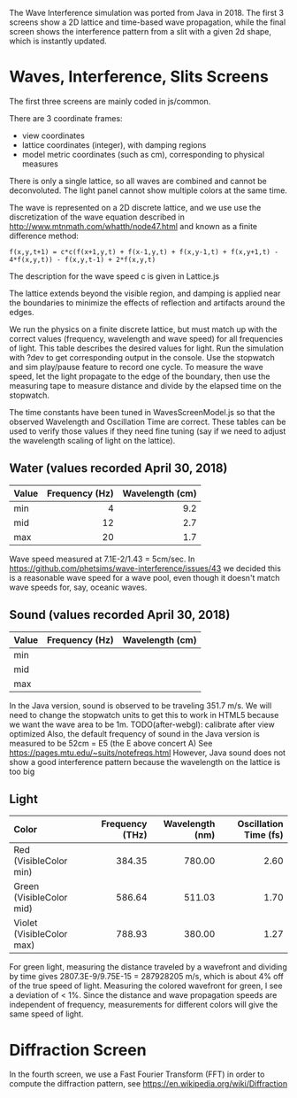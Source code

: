 The Wave Interference simulation was ported from Java in 2018.  The first 3 screens show a 2D lattice and time-based
wave propagation, while the final screen shows the interference pattern from a slit with a given 2d shape, which
is instantly updated.

# Waves, Interference, Slits Screens

The first three screens are mainly coded in js/common.

There are 3 coordinate frames:
* view coordinates
* lattice coordinates (integer), with damping regions
* model metric coordinates (such as cm), corresponding to physical measures

There is only a single lattice, so all waves are combined and cannot be deconvoluted.  The light panel cannot show multiple
colors at the same time.

The wave is represented on a 2D discrete lattice, and we use use the discretization of the wave equation described in
http://www.mtnmath.com/whatth/node47.html and known as a finite difference method:

```
f(x,y,t+1) = c*c(f(x+1,y,t) + f(x-1,y,t) + f(x,y-1,t) + f(x,y+1,t) - 4*f(x,y,t)) - f(x,y,t-1) + 2*f(x,y,t)
```
The description for the wave speed c is given in Lattice.js

The lattice extends beyond the visible region, and damping is applied near the boundaries to minimize the effects of
reflection and artifacts around the edges.

We run the physics on a finite discrete lattice, but must match up with the correct values (frequency, wavelength and
wave speed) for all frequencies of light.  This table describes the desired values for light.  Run the simulation with
?dev to get corresponding output in the console.  Use the stopwatch and sim play/pause feature to record one cycle.  To
measure the wave speed, let the light propagate to the edge of the boundary, then use the measuring tape to measure distance
and divide by the elapsed time on the stopwatch.

The time constants have been tuned in WavesScreenModel.js so that the observed Wavelength and Oscillation Time are correct.
These tables can be used to verify those values if they need fine tuning (say if we need to adjust the wavelength scaling
of light on the lattice).

## Water (values recorded April 30, 2018)
| Value | Frequency (Hz) | Wavelength (cm) |
| :--- | ---: | ---: |
| min | 4 | 9.2 |
| mid | 12 | 2.7 |
| max | 20 | 1.7 |

Wave speed measured at 7.1E-2/1.43 = 5cm/sec.  In https://github.com/phetsims/wave-interference/issues/43 we decided this
is a reasonable wave speed for a wave pool, even though it doesn't match wave speeds for, say, oceanic waves.

## Sound (values recorded April 30, 2018)
| Value | Frequency (Hz) | Wavelength (cm) |
| :--- | ---: | ---: |
| min |  |  |
| mid |  |  |
| max |  |  |

In the Java version, sound is observed to be traveling 351.7 m/s.  We will need to change the stopwatch units to get this to work in HTML5
because we want the wave area to be 1m. TODO(after-webgl): calibrate after view optimized
Also, the default frequency of sound in the Java version is measured to be 52cm = E5 (the E above concert A)
See https://pages.mtu.edu/~suits/notefreqs.html
However, Java sound does not show a good interference pattern because the wavelength on the lattice is too big

## Light
| Color | Frequency (THz) | Wavelength (nm) | Oscillation Time (fs) |
| :--- | ---: | ---: | ---: |
| Red (VisibleColor min) | 384.35 | 780.00 | 2.60 |
| Green (VisibleColor mid) | 586.64 | 511.03 | 1.70 |
| Violet (VisibleColor max) | 788.93 | 380.00 | 1.27 |

For green light, measuring the distance traveled by a wavefront and dividing by time gives 2807.3E-9/9.75E-15 = 287928205 m/s,
which is about 4% off of the true speed of light.  Measuring the colored wavefront for green, I see a deviation of < 1%.
Since the distance and wave propagation speeds are independent of frequency, measurements for different colors will
give the same speed of light.

# Diffraction Screen
In the fourth screen, we use a Fast Fourier Transform (FFT) in order to compute the diffraction pattern, see
https://en.wikipedia.org/wiki/Diffraction